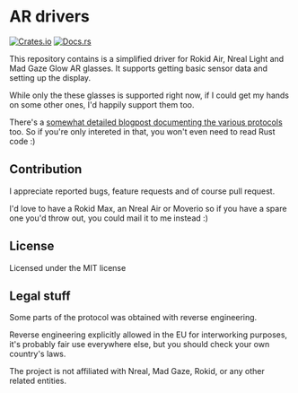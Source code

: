 # AR drivers
[![Crates.io](https://img.shields.io/crates/v/ar-drivers.svg)](https://crates.io/crates/ar-drivers)
[![Docs.rs](https://docs.rs/ar-drivers/badge.svg)](https://docs.rs/ar-drivers)

This repository contains is a simplified driver for Rokid Air, Nreal Light and Mad Gaze Glow AR glasses.
It supports getting basic sensor data and setting up the display.

While only the these glasses is supported right now, if I could get my hands on some other
ones, I'd happily support them too.

There's a [somewhat detailed blogpost documenting the various protocols](https://voidcomputing.hu/blog/good-bad-ugly/)
too. So if you're only intereted in that, you won't even need to read Rust code :)

## Contribution

I appreciate reported bugs, feature requests and of course pull request.

I'd love to have a Rokid Max, an Nreal Air or Moverio so if
you have a spare one you'd throw out, you could mail it to me instead :)

## License

Licensed under the MIT license

## Legal stuff

Some parts of the protocol was obtained with reverse engineering.

Reverse engineering explicitly allowed in the EU for interworking purposes,
it's probably fair use everywhere else, but you should check your own
country's laws.

The project is not affiliated with Nreal, Mad Gaze, Rokid, or any other related entities. 
